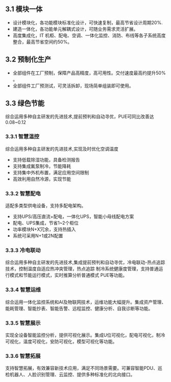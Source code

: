 ## **3.1  模块一体** 
- 设计模块化，各功能模块标准化设计，可快速复制，最高节省设计周期20%.
- 建造一体化，各功能单元解耦式设计，可随业务需求灵活扩展。
- 高度集成化，IT 机柜、配电、空调、一体化监控、消防、布线等各子系统高度整合，最高节省空间约50%。
## **3.2 预制化生产**
- 全部组件在工厂预制，保障产品高精度，高可用性。交付速度最高约提升50% 。
- 全部组件工厂预测试，可灵活拆卸，现场简单组装即可使用。
## **3.3	 绿色节能**
综合运用多种自主研发的先进技术,提前预判和自动寻优，PUE可同比改善达0.08~0.12
### **3.3.1	智慧温控**
综合运用多种自主研发的先进技术,实现及时优化空调温度
- 支持低载除湿功能，具备检测报告
- 支持集成氟泵制冷，节能降耗
- 支持集中外机布置，满足应用空间限制
- 高效利用自然冷源，实现节能
### **3.3.2	智慧配电**
适配多类型供电设备，支持多配电架构。
- 支持UPS/高压直流+配电，一体化UPS，智能小母线配电方案
- 配电、UPS集成，节省1~2个柜位
- 功率模块N+X冗余，支持热插入
- 系统可采用N+1或2N配置
### **3.3.3	冷电联动**
综合运用多种自主研发的先进技术,集成提前预判和自动寻优，冷电联动-热点追踪技术，控制温度自适应热冲突管理，热点追踪 制冷系统健康度管理，支持普通运行模式和节能运行模式，实时推算分析普通模式
PUE等功能。
### **3.3.4	智慧运维**
综合运用一体化监控系统和AI及物联网技术，运维功能大幅提升。集成资产管理、能耗管理、智能抄表、智能告警、远程监控、健康分析、自我诊断等功能。
### **3.3.5	智慧展示**
实现全设备智能监控分析，提供可视化展示。集成U位可视化，配电可视化，制冷可视化，温度可视化，安防可视化，模型可视化等功能。
### **3.3.6	智慧拓展**
支持智慧拓展，有效兼容新技术应用，满足不同场景需要。可兼容智能PDU、巡检机器人、人脸识别管理、云监控、提供多种标准化的北向接口。
